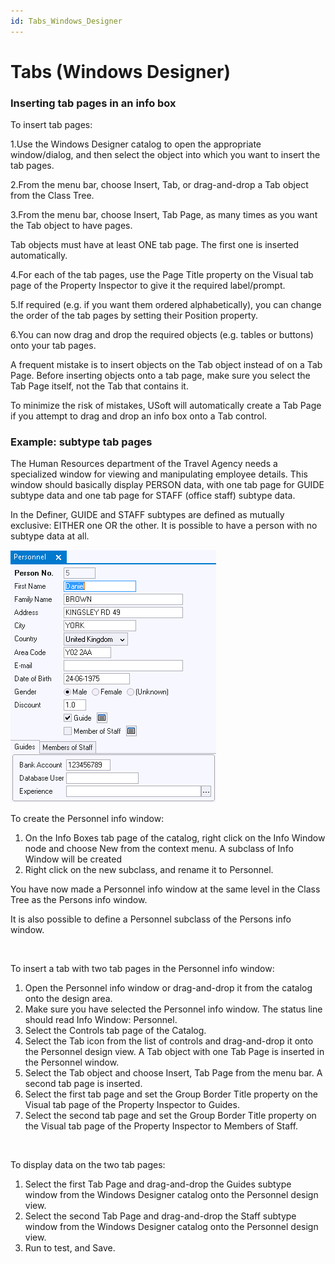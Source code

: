 ```yaml
---
id: Tabs_Windows_Designer
---
```


# Tabs (Windows Designer)

### Inserting tab pages in an info box

To insert tab pages:

1.Use the Windows Designer catalog to open the appropriate window/dialog, and then select the object into which you want to insert the tab pages.

2.From the menu bar, choose Insert, Tab, or drag-and-drop a Tab object from the Class Tree.

3.From the menu bar, choose Insert, Tab Page, as many times as you want the Tab object to have pages.

Tab objects must have at least ONE tab page. The first one is inserted automatically.

4.For each of the tab pages, use the Page Title property on the Visual tab page of the Property Inspector to give it the required label/prompt.

5.If required (e.g. if you want them ordered alphabetically), you can change the order of the tab pages by setting their Position property.

6.You can now drag and drop the required objects (e.g. tables or buttons) onto your tab pages.

A frequent mistake is to insert objects on the Tab object instead of on a Tab Page. Before inserting objects onto a tab page, make sure you select the Tab Page itself, not the Tab that contains it.

To minimize the risk of mistakes, USoft will automatically create a Tab Page if you attempt to drag and drop an info box onto a Tab control.

### Example: subtype tab pages

The Human Resources department of the Travel Agency needs a specialized window for viewing and manipulating employee details. This window should basically display PERSON data, with one tab page for GUIDE subtype data and one tab page for STAFF (office staff) subtype data.

In the Definer, GUIDE and STAFF subtypes are defined as mutually exclusive: EITHER one OR the other. It is possible to have a person with no subtype data at all.

![](./assets/03d61d9c-5c3e-41fb-a554-db64ad7045d9.png)

To create the Personnel info window:

1. On the Info Boxes tab page of the catalog, right click on the Info Window node and choose New from the context menu. A subclass of Info Window will be created
2. Right click on the new subclass, and rename it to Personnel.

You have now made a Personnel info window at the same level in the Class Tree as the Persons info window.

It is also possible to define a Personnel subclass of the Persons info window.

 

To insert a tab with two tab pages in the Personnel info window:

1. Open the Personnel info window or drag-and-drop it from the catalog onto the design area.
2. Make sure you have selected the Personnel info window. The status line should read Info Window: Personnel.
3. Select the Controls tab page of the Catalog.
4. Select the Tab icon from the list of controls and drag-and-drop it onto the Personnel design view. A Tab object with one Tab Page is inserted in the Personnel window.
5. Select the Tab object and choose Insert, Tab Page from the menu bar. A second tab page is inserted.
6. Select the first tab page and set the Group Border Title property on the Visual tab page of the Property Inspector to Guides.
7. Select the second tab page and set the Group Border Title property on the Visual tab page of the Property Inspector to Members of Staff.

 

To display data on the two tab pages:

1. Select the first Tab Page and drag-and-drop the Guides subtype window from the Windows Designer catalog onto the Personnel design view.
2. Select the second Tab Page and drag-and-drop the Staff subtype window from the Windows Designer catalog onto the Personnel design view.
3. Run to test, and Save.

 